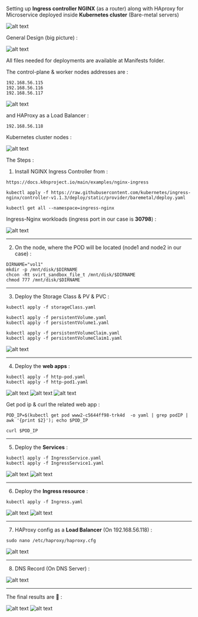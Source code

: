 
Setting up **Ingress controller NGINX** (as a router) along with HAproxy for Microservice deployed inside **Kubernetes cluster** (Bare-metal servers) 

![alt text](https://raw.githubusercontent.com/kayvansol/Ingress/main/pics/kubernetes-nginx.jpg?raw=true)

General Design (big picture) :

![alt text](https://raw.githubusercontent.com/kayvansol/Ingress/main/pics/Plan.jpg?raw=true)

All files needed for deployments are available at Manifests folder.

The control-plane & worker nodes addresses are :
```
192.168.56.115
192.168.56.116
192.168.56.117
```
![alt text](https://raw.githubusercontent.com/kayvansol/Ingress/main/pics/vmnet.png?raw=true)

and HAProxy as a Load Balancer :
```
192.168.56.118
```

Kubernetes cluster nodes :

![alt text](https://raw.githubusercontent.com/kayvansol/Ingress/main/pics/nodes.png?raw=true)


The Steps :

1) Install NGINX Ingress Controller from :
```
https://docs.k0sproject.io/main/examples/nginx-ingress
```

```
kubectl apply -f https://raw.githubusercontent.com/kubernetes/ingress-nginx/controller-v1.1.3/deploy/static/provider/baremetal/deploy.yaml

kubectl get all --namespace=ingress-nginx
```
Ingress-Nginx workloads (ingress port in our case is **30798**) :

![alt text](https://raw.githubusercontent.com/kayvansol/Ingress/main/pics/Nginx%20Ingress.png?raw=true)

***
2) On the node, where the POD will be located (node1 and node2 in our case) :
```
DIRNAME="vol1"
mkdir -p /mnt/disk/$DIRNAME 
chcon -Rt svirt_sandbox_file_t /mnt/disk/$DIRNAME
chmod 777 /mnt/disk/$DIRNAME
```

***
3) Deploy the Storage Class & PV & PVC :
```
kubectl apply -f storageClass.yaml

kubectl apply -f persistentVolume.yaml
kubectl apply -f persistentVolume1.yaml

kubectl apply -f persistentVolumeClaim.yaml
kubectl apply -f persistentVolumeClaim1.yaml
```
![alt text](https://raw.githubusercontent.com/kayvansol/Ingress/main/pics/pvc.png?raw=true)

***
4) Deploy the **web apps** :
```
kubectl apply -f http-pod.yaml
kubectl apply -f http-pod1.yaml
```
![alt text](https://raw.githubusercontent.com/kayvansol/Ingress/main/pics/deploymentds.png?raw=true)
![alt text](https://raw.githubusercontent.com/kayvansol/Ingress/main/pics/pods.png?raw=true)
![alt text](https://raw.githubusercontent.com/kayvansol/Ingress/main/pics/PodDesciption.png?raw=true)


Get pod ip & curl the related web app :
```
POD_IP=$(kubectl get pod www2-c5644ff98-trk4d  -o yaml | grep podIP | awk '{print $2}'); echo $POD_IP

curl $POD_IP
```

***
5) Deploy the **Services** :
```
kubectl apply -f IngressService.yaml
kubectl apply -f IngressService1.yaml
```
![alt text](https://raw.githubusercontent.com/kayvansol/Ingress/main/pics/svc.png?raw=true)
![alt text](https://raw.githubusercontent.com/kayvansol/Ingress/main/pics/svcDesc.png?raw=true)

***
6) Deploy the **Ingress resource** :
```
kubectl apply -f Ingress.yaml
```
![alt text](https://raw.githubusercontent.com/kayvansol/Ingress/main/pics/ingress.png?raw=true)
![alt text](https://raw.githubusercontent.com/kayvansol/Ingress/main/pics/ingressDesc.png?raw=true)

***
7) HAProxy config as a **Load Balancer** (On 192.168.56.118) :
```
sudo nano /etc/haproxy/haproxy.cfg
```
![alt text](https://raw.githubusercontent.com/kayvansol/Ingress/main/pics/haproxy.png?raw=true)

***
8) DNS Record (On DNS Server) :

![alt text](https://raw.githubusercontent.com/kayvansol/Ingress/main/pics/dns.png?raw=true)

***
The final results are 🍹 :

![alt text](https://raw.githubusercontent.com/kayvansol/Ingress/main/pics/web.png?raw=true)
![alt text](https://raw.githubusercontent.com/kayvansol/Ingress/main/pics/app.png?raw=true)
